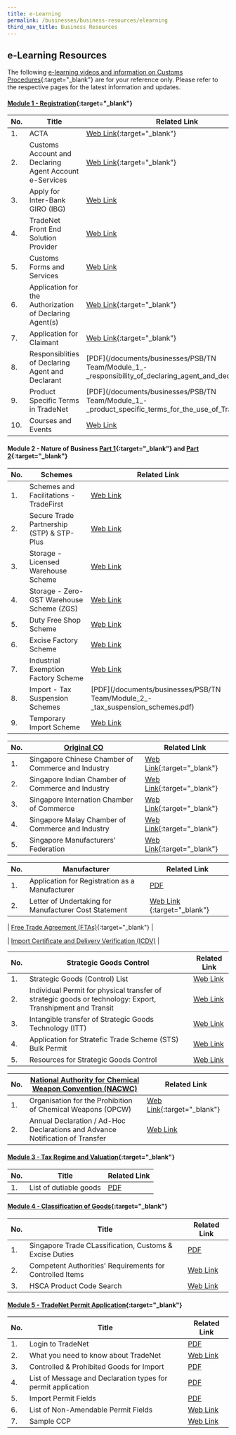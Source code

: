 ```yaml
---
title: e-Learning
permalink: /businesses/business-resources/elearning
third_nav_title: Business Resources
---
```



## e-Learning Resources

The following [e-learning videos and information on Customs Procedures](https://www.youtube.com/watch?v=f2htGA3Ykn0){:target="_blank"} are for your reference only. Please refer to the respective pages for the latest information and updates.


#### [Module 1 - Registration](https://www.youtube.com/watch?v=DIi9J8B7CzQ){:target="_blank"} 

| No. | Title | Related Link |
|--|--|--|
| 1.| ACTA | [Web Link](https://www.acra.gov.sg/){:target="_blank"}|
| 2. | Customs Account and Declaring Agent Account e-Services | [Web Link](https://www.tradenet.gov.sg/TN41EFORM/tds/sp/splogin.do?action=init_acct){:target="_blank"} |
| 3.| Apply for Inter-Bank GIRO (IBG) | [Web Link](/businesses/registration-matters/registration-procedures/apply-for-inter-bank-giro) |
| 4.| TradeNet Front End Solution Provider | [Web Link](/businesses/national-single-window/overview/tradenet-solution-providers) |
| 5. | Customs Forms and Services | [Web Link](/eservices/customs-forms-and-service-links) |
| 6. | Application for the Authorization of Declaring Agent(s) | [Web Link](https://www.tradenet.gov.sg/TN41/tdsui/authdeclaringagent/addanddelete.do?doAction=INITIALIZE&APPLICATION_ID=TXWP){:target="_blank"}  |
| 7. | Application for Claimant | [Web Link](https://www.tradenet.gov.sg/TN41/tds/claimant/applicationDetail.do?action=ADD&init=&APPLICATION_ID=TXWP){:target="_blank"} |
| 8. | Responsiblities of Declaring Agent and Declarant | [PDF](/documents/businesses/PSB/TN Team/Module_1_-_responsibility_of_declaring_agent_and_declarant.pdf) |
| 9. | Product Specific Terms in TradeNet | [PDF](/documents/businesses/PSB/TN Team/Module_1_-_product_specific_terms_for_the_use_of_TradeNet.pdf) |
| 10. | Courses and Events | [Web Link](/businesses/business-resources/courses-and-events) |


#### Module 2 - Nature of Business [Part 1](https://www.youtube.com/watch?v=XDdJJTII0eU){:target="_blank"}  and [Part 2](https://www.youtube.com/watch?v=E7JpzovwsQc){:target="_blank"} 

| No. | Schemes | Related Link |
|--|--|--|
| 1. | Schemes and Facilitations - TradeFirst | [Web Link](/businesses/customs-schemes-licences-framework/trade-first) |
| 2. | Secure Trade Partnership (STP) & STP-Plus| [Web Link](/businesses/customs-schemes-licences-framework/secure-trade-partnership-stp) |
| 3. | Storage - Licensed Warehouse Scheme | [Web Link](/businesses/customs-schemes-licences-framework/licensed-warehouse-scheme) |
| 4. | Storage - Zero-GST Warehouse Scheme (ZGS) | [Web Link](/businesses/customs-schemes-licences-framework/zero-gst-warehouse-scheme) |
| 5. | Duty Free Shop Scheme | [Web Link](/businesses/customs-schemes-licences-framework/duty-free-shop-scheme) |
| 6. | Excise Factory Scheme | [Web Link](/businesses/customs-schemes-licences-framework/excise-factory-scheme) |
| 7. | Industrial Exemption Factory Scheme | [Web Link](/businesses/customs-schemes-licences-framework/industrial-exemption-factory-scheme) |
| 8. | Import - Tax Suspension Schemes | [PDF](/documents/businesses/PSB/TN Team/Module_2_-_tax_suspension_schemes.pdf) |
| 9. | Temporary Import Scheme | [Web Link](/businesses/importing-goods/temporary-import-scheme) |

|No. | [Original CO](/businesses/certificates-of-origin/overview) | Related Link |
|--|--|--|
|1. | Singapore Chinese Chamber of Commerce and Industry | [Web Link](https://www.sccci.org.sg/){:target="_blank"} |
|2. | Singapore Indian Chamber of Commerce and Industry | [Web Link](https://www.sicci.com/){:target="_blank"} |
|3. | Singapore Internation Chamber of Commerce | [Web Link](https://sicc.com.sg/){:target="_blank"} |
|4. | Singapore Malay Chamber of Commerce and Industry | [Web Link](https://www.smcci.org.sg/){:target="_blank"} |
|5. | Singapore Manufacturers' Federation | [Web Link](http://www.smfederation.org.sg/){:target="_blank"} |

| No.| Manufacturer | Related Link |
|--|--|--|
|1. | Application for Registration as a Manufacturer | [PDF](/documents/eservices/SC-A-006_v11.doc) |
|2. | Letter of Undertaking for Manufacturer Cost Statement | [Web Link](https://eservices.customs.gov.sg/scripts/customs/LOU_MCS/LOU1_Terms.asp) {:target="_blank"}|

| [Free Trade Agreement (FTAs)](https://www.enterprisesg.gov.sg/non-financial-assistance/for-singapore-companies/free-trade-agreements/ftas/overview){:target="_blank"} | 

| [Import Certificate and Delivery Verification (ICDV)](/businesses/strategic-goods-control/import-certificate-and-delivery-verification) |


| No. | Strategic Goods Control | Related Link |
|--|--|--|
| 1. | Strategic Goods (Control) List | [Web Link](/businesses/strategic-goods-control/strategic-goods-control-list) |
| 2. | Individual Permit for physical transfer of strategic goods or technology: Export, Transhipment and Transit| [Web Link](/businesses/strategic-goods-control/permit-and-registration-requirements/individual-permit-export-transhipment-and-transit) |
| 3. | Intangible transfer of Strategic Goods Technology (ITT) | [Web Link](businesses/strategic-goods-control/permit-and-registration-requirements/intangible-transfer-of-technology-itt) |
| 4. | Application for Stratefic Trade Scheme (STS) Bulk Permit | [Web Link](/businesses/strategic-goods-control/permit-and-registration-requirements/bulk-permit-export-transhipment-and-intangible-transfer-of-technology) |
| 5. | Resources for Strategic Goods Control | [Web Link](/businesses/strategic-goods-control/resources) |

| No. | [National Authority for Chemical Weapon Convention (NACWC)](/businesses/chemical-weapons-convention/controlled-chemicals) | Related Link |
|--|--|--|
| 1. | Organisation for the Prohibition of Chemical Weapons (OPCW) | [Web Link](https://www.opcw.org/){:target="_blank"} |
| 2. | Annual Declaration / Ad-Hoc Declarations and Advance Notification of Transfer| [Web Link](/businesses/chemical-weapons-convention/declarations) |


#### [Module 3 - Tax Regime and Valuation](https://www.youtube.com/watch?v=7j1QJGcI-UY){:target="_blank"} 

|No. | Title | Related Link |
|--|--|--|
|1. | List of dutiable goods | [PDF]() |


#### [Module 4 - Classification of Goods](https://www.youtube.com/watch?v=F-ZPshYvVP0){:target="_blank"} 

| No. | Title | Related Link |
|--|--|--|
| 1. | Singapore Trade CLassification, Customs & Excise Duties | [PDF]() |
| 2. | Competent Authorities' Requirements for Controlled Items | [Web Link]() |
| 3. | HSCA Product Code Search | [Web Link](/eservices/harmonized-system-competent-authority-product-code-search-engine) |


#### [Module 5 - TradeNet Permit Application](https://www.youtube.com/watch?v=pyHaVVy6sLY){:target="_blank"} 

| No. | Title | Related Link |
|--|--|--|
| 1. | Login to TradeNet | [PDF]() |
| 2. | What you need to know about TradeNet | [Web Link]() |
| 3. | Controlled & Prohibited Goods for Import | [PDF]() |
| 4. | List of Message and Declaration types for permit application | [PDF]() |
| 5. | Import Permit Fields | [PDF]() |
| 6. | List of Non-Amendable Permit Fields | [Web Link]() |
| 7. | Sample CCP | [Web Link]() |



